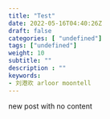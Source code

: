 ```yaml
---
title: "Test"
date: 2022-05-16T04:40:26Z
draft: false
categories: [ "undefined"]
tags: ["undefined"]
weight: 10
subtitle: ""
description : ""
keywords:
- 刘港欢 arloor moontell
---
```


new post with no content